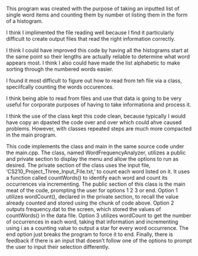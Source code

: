 This program was created with the purpose of taking an inputted list of single word items and counting them by number ot listing them in the form of a histogram.

I think I implimented the file reading well because I find it particularly difficult to create output files that read the right information correctly.

I think I could have improved this code by having all the histograms start at the same point so their lengths are actually reliable to determine what word appears most. I think I also could have made the list alphabetic to make sorting through the numbered words easier.

I found it most difficult to figure out how to read from teh file via a class, speciifcally counting the words occurences.

I think being able to read from files and use that data is going to be very useful for corporate purposes of having to take informationa and process it.

I think the use of the class kept this code clean, because typically I would have copy an dpasted the code over and over which could ahve caused problems. However, with classes repeated steps are much more compacted in the main program.

This code implements the class and main in the same source code under the main.cpp. The class, named WordFrequencyAnalyzer, utilizes a public and private section to display the menu and allow the options to run as desired. The private section of the class uses the input file, ‘CS210_Project_Three_Input_File.txt,’ to count each word listed on it. It uses a function called countWords() to identify each word and count its occurrences via incrementing. The public section of this class is the main meat of the code, prompting the user for options 1 2 3 or end. Option 1 utilizes wordCount(), declared in the private section, to recall the value already counted and stored using the chunk of code above. Option 2 outputs frequency.dat to the screen, which stored the values of countWords() in the data file. Option 3 utilizes wordCount to get the number of occurrences in each word, taking that information and incrementing using i as a counting value to output a star for every word occurrence. The end option just breaks the program to force it to end. Finally, there is feedback if there is an input that doesn’t follow one of the options to prompt the user to input their selection differently.
